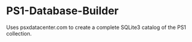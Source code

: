 # PS1-Database-Builder
Uses psxdatacenter.com to create a complete SQLite3 catalog of the PS1 collection.
